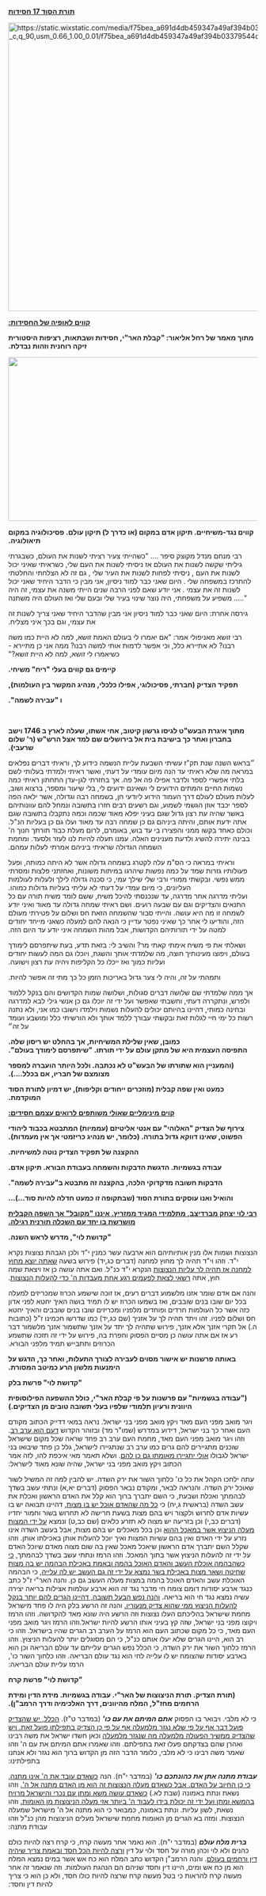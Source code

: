 **<span dir="rtl"><u>תורת הסוד 17 חסידות</u></span>**

<img src="../../img/images-18/media/image1.jpeg"
style="width:7.73958in;height:6.07292in"
alt="https://static.wixstatic.com/media/f75bea_a691d4db459347a49af394b03379544d.jpg/v1/fill/w_852,h_602,al_c,q_90,usm_0.66_1.00_0.01/f75bea_a691d4db459347a49af394b03379544d.jpg" />

<span dir="rtl">  
</span>

**<span dir="rtl"><u>קווים לאופיה של החסידות:</u></span>**

**<span dir="rtl">מתוך מאמר של רחל אליאור: "קבלת האר"י, חסידות ושבתאות,
רציפות היסטורית זיקה רוחנית וזהות נבדלת.</span>**

<img src="../../img/images-18/media/image2.emf"
style="width:7.95278in;height:3.44412in" />

<span dir="rtl"> </span>

**<span dir="rtl">קווים נגד-משיחיים. תיקון אדם במקום (או כדרך ל) תיקון
עולם. פסיכולוגיה במקום תיאולוגיה.</span>**

<span dir="rtl">רבי מנחם מנדל מקוצק סיפר .... "כשהייתי צעיר רציתי לשנות
את העולם, כשבגרתי גיליתי שקשה לשנות את העולם אז ניסיתי לשנות את העם שלי,
כשראיתי שאיני יכול לשנות את העם , ניסיתי לפחות לשנות את העיר שלי , גם זה
לא הצלחתי והחלטתי להתרכז במשפחה שלי . היום שאני כבר למוד ניסיון, אני
מבין כי הדבר היחיד שאני יכול לשנות זה את עצמי . אני יודע שאם לפני הרבה
שנים הייתי משנה את עצמי, זה היה משפיע על משפחתי, היה נוצר שינוי בעיר שלי
ובעם שלי ואז העולם היה משתנה</span> ....."

<span dir="rtl">גירסה אחרת: היום שאני כבר למוד ניסיון אני מבין שהדבר
היחיד שאני צריך לשנות זה את עצמי, וגם בכך איני מצליח.</span>

<span dir="rtl">רבי זושא מאניפולי אמר: "אם יאמרו לי בעולם האמת זושא, למה
לא היית כמו משה רבנו? לא אתיירא כלל, וכי אפשר לדמות אותי למשה רבנו? ממה
אני כן מתיירא - כשיאמרו לי זושא, למה לא היית זושא?"</span>

**<span dir="rtl">קיימים גם קווים בעלי "ריח" משיחי.</span>**

**<span dir="rtl">תפקיד הצדיק (חברתי, פסיכולוגי, אפילו כלכלי, מנהיג
המקשר בין העולמות),</span>**

**<span dir="rtl">ו "עבירה לשמה".</span>**

**<span dir="rtl">  
</span>**

**<span dir="rtl">מתוך איגרת הבעש"ט לגיסו גרשון קיטוב, אחי אשתו, שעלה
לארץ ב 1746 וישב בחברון ואחר כך בישיבת בית אל בירושלים שם למד אצל הרש"ש
(ר' שלום שרעבי).</span>**

<span dir="rtl">״בראש השנה שנת תק"ז עשיתי השבעת עליית הנשמה כידוע לך,
וראיתי דברים נפלאים במראה מה שלא ראיתי עד הנה מיום עומדי על דעתי, ואשר
ראיתי ולמדתי בעלותי לשם בלתי אפשרי לספר ולדבר אפילו פה אל פה. אך בחזרתי
לגן-עדן התחתון ראיתי כמה נשמות החיים והמתים הידועים לי ושאינם ידועים לי,
בלי שיעור ומספר, ברצוא ושוב, לעלות מעולם לעולם דרך העמוד הידוע ליודעי
חן, בשמחה רבה וגדולה, אשר ילאה הפה לספר יכבד אוזן הגשמי לשמוע, וגם רשעים
רבים חזרו בתשובה ונמחל להם עוונותיהם באשר שהיה עת רצון גדול שגם בעיני
יפלא מאוד שכמה וכמה נתקבלו בתשובה שגם אתה ידעת אותם, והיתה ביניהם גם כן
שמחה רבה עד מאוד ועלו גם כן בעליות הנ"ל. וכולם כאחד בקשו ממני והפצירו בי
עד בוש, באומרם, לרום מעלת כבוד תורתך חנוך ה' בבינה יתירה להשיג ולדעת
מענינים האלה. עמנו תעלה להיות לנו לעזר ולסעד. ומחמת השמחה הגדולה שראיתי
ביניהם אמרתי לעלות עמהם.</span>

<span dir="rtl">וראיתי במראה כי הס"מ עלה לקטרג בשמחה גדולה אשר לא היתה
כמותה, ופעל פעולותיו גזרות שמד על כמה נפשות שיהרגו במיתות משונות,
ואחזתני פלצות ומסרתי ממש נפשי. ובקשתי ממורי ורבי שלי שילך עמי, כי סכנה
גדולה לילך ולעלות לעולמות העליונים, כי מיום עמדי על דעתי לא עליתי בעליות
גדולות כמוהו.  
ועליתי מדרגה אחר מדרגה, עד שנכנסתי להיכל משיח, ששם לומד משיח תורה עם כל
התנאים והצדיקים וגם עם שבעה רועים. ושם ראיתי שמחה גדולה עד מאוד ואיני
יודע לשמחה זו מה היא עושה. והייתי סבור שהשמחה הזאת חס ושלום על פטירתי
מעולם הזה, והודיעו לי אחר כך שאיני נפטר עדיין כי הנאה להם למעלה כשאני
מייחד יחודים למטה על ידי תורותיהם הקדושות, אבל מהות השמחה איני יודע עד
היום הזה.</span>

<span dir="rtl">ושאלתי את פי משיח אימתי קאתי מר? והשיב לי: בזאת תדע, בעת
שיתפרסם לימודך בעולם, ויפוצו מעינותיך חוצה, מה שלמדתי אותך והשגת, ויוכלו
גם המה לעשות יחודים ועליות כמוך ואז ייכלו כל הקליפות ויהיה עת רצון
וישועה.</span>

<span dir="rtl">ותמהתי על זה, והיה לי צער גדול באריכות הזמן כל כך מתי זה
אפשר להיות.</span>

<span dir="rtl">אך ממה שלמדתי שם שלושה דברים סגולות, ושלושה שמות הקדושים
והם בנקל ללמוד ולפרש, ונתקררה דעתי, וחשבתי שאפשר ועל ידי זה יוכלו גם כן
אנשי גילי לבא למדרגה ובחינה כמותי, דהיינו בהיותם יכולים להעלות נשמות
וילמדו וישובו כמו אני, ולא נתנה רשות כל ימי חיי לגלות זאת ובקשתי עבורך
ללמד אותך ולא הורשיתי כלל ומושבע ועומד על זה״</span>

**<span dir="rtl">כמובן, שאין שלילת המשיחיות, אך בהחלט יש ריסון שלה.  
התפיסה העצמית היא של מתקן עולם על ידי תורתו. "שיתפרסם לימודך
בעולם".</span>**

**<span dir="rtl">(והמעניין הוא שתורתו של הבעש"ט לא נכתבה. ולכל היותר
הועברה למספר מצומצם של חבריו, אם בכלל....).</span>**

**<span dir="rtl">כמעט ואין שפה קבלית (מוזכרים ייחודים וקליפות), יש
דמיון לתורת הסוד המוקדמת.</span>**

**<span dir="rtl"><u>קוים מינימליים שאולי משותפים לרואים עצמם
חסידים:</u></span>**

**<span dir="rtl">צירוף של הצדיק "האלוהי" עם אנטי אליטיזם (עממיות)
המתבטא בכבוד ליהודי הפשוט, שאינו דווקא גדול בתורה. (כלומר, יש מנהיג
כריזמטי אך אין מעמדות).</span>**

**<span dir="rtl">ההקצנה של תפקיד הצדיק נוטה למשיחיות.</span>**

**<span dir="rtl">עבודה בגשמיות. הדגשת הדבקות והשמחה בעבודת הבורא. תיקון
אדם.</span>**

**<span dir="rtl">הדבקות חשובה מדקדוקי הלכה, בהקצנה זה מתבטא ב"עבירה
לשמה".</span>**

<span dir="rtl">  
</span>

**<span dir="rtl">והואיל ואנו עוסקים בתורת הסוד (שבתקופה זו כמעט חדלה
להיות סוד...)...</span>**

**<span dir="rtl"><u>רבי לוי יצחק מברדיצב, מתלמידי המגיד ממזריץ. איננו
"מקובל" אך השפה הקבלית מושרשת בו יחד עם השכלה תורנית רגילה.</u></span>**

**<span dir="rtl">"קדושת לוי", מדרש לראש השנה.</span>**

<span dir="rtl">הנצוצות ושמות אלו מנין אותיותיהם הוא ארבעה עשר כמנין י"ד
ולכן הגבהת נצוצות נקרא י"ד. וזהו וי"ד תהיה לך מחוץ למחנה (דברים כג,יד)
פירוש בשעה <u>שאתה יוצא מחוץ למחנה אז תהיה לך עליות הנצוצות</u> הנקרא
י"ד כנ"ל. ואם אתה עושה כן אז ויצאת שמה חוץ, אתה <u>רשאי לצאת לפעמים רגע
אחת מעבדות ה' כדי להעלות הנצוצות</u>.</span>

<span dir="rtl">והנה אם אדם שומר אזנו מלשמוע דברים רעים, אז זוכה שישמע
הכרוז שמכריזים למעלה בכל יום שובו בנים שובבים, ואז בשמעו הכרוז יש לו
תמיד בושה האיך יחטא לפני אדון כזה אשר כל העולמות חרדים ופוחדים מלפניו
ומכריזים שובו בנים שובבים והאיך יחטא חס ושלום לפניו. זהו ויתד תהיה לך על
אזניך (שם כג,יד) כמו שדרשו חכמינו ז"ל (כתובות ה.) אל תקרי אזנך אלא אזנך,
פירוש שתהיה לך יתד על אזנך שתשמור אזנך מלשמור דבר רע אז אם אתה עושה כן
מסיים הפסוק וחפרת בה, פירוש על ידי זה תזכה שתשמע הכרוזים ותתבייש תמיד
מלפני הבורא.</span>

**<span dir="rtl">באותה פרשנות יש אישור מסוים לעבירה לצורך התעלות, ואחר
כך, הדגש על הימנעות מלשון הרע כמיטב המסורת.</span>**

**<span dir="rtl">"קדושת לוי" פרשת בלק</span>**

**<span dir="rtl">("עבודה בגשמיות" עם פרשנות על פי קבלת האר"י, כולל
ההשפעה הפילוסופית היוונית ורעיון תלמודי שלפיו בעלי תשובה טובים מן
הצדיקים.)</span>**

<span dir="rtl">ויגר מואב מפני העם מאד ויקץ מואב מפני בני ישראל. נראה
במאי דדייק הכתוב מקודם העם ואחר כך בני ישראל, דידוע במדרש (שמו"ר מד)
ובזוהר הקדוש <u>דעם הוא ערב רב</u>. וזהו ויגר מואב מפני העם מאד, מחמת
העם ערב רב פחד שראה שכל מקום שישראל שוכנים מתגיירים להם גרים כמו ערב רב
שנתגיירו לישראל, גלל כן פחד שיבואו בני ישראל לגבולו <u>אולי יתגיירו
מאומתו גם כן להם</u>. ושלא תאמר מאי איכפת להו, לזה אמר הכתוב ויקץ מואב
מפני בני ישראל, שהיה שונא מאוד לישראל:</span>

<span dir="rtl">עתה ילחכו הקהל את כל כו' כלחוך השור את ירק השדה. יש
להבין למה זה המשיל לשור שאוכל ירק השדה. והנראה לבאר, ומקודם נבאר הפסוק
(דברים יא,א) ונתתי עשב בשדך לבהמתך ואכלת ושבעת, כי השם יתברך ברוך הוא
קלל את האדם הראשון ואכלת את עשב השדה (בראשית ג,יח) כי <u>כל מה שהאדם
אוכל יש בו מצות</u>, דהיינו תבואה יש בו עשיות אדם לחרוש ולקצור ויש בהם
מצות בשעת חרישה לא תחרוש בשור וחמור יחדיו (דברים כב,י) וכן בזריעה יש
מצוה לא תזרע כלאים (שם כב,ט) ונמצא <u>על ידי המצות מעלה הניצוץ אשר במאכל
ההוא</u> וכן בכל מאכלים יש בהם מצות, אבל בעשב השדה אינו נזרע על ידי האדם
ואין בהם עשיות המצות ואיך יוכל להעלות אותן באכילתו אותן. וזהו שקלל השם
יתברך אדם הראשון שיאכל מאכל שאין בה שום מצוה מאדם שיוכל האדם על ידי זה
להעלות הניצוץ אשר בתוך המאכל. וזהו הרמז ונתתי עשב בשדך לבהמתך, <u>כי
כשהבהמה אוכלת העשב והאדם האוכל בהמה ובאמת באכילת הבהמה יש בה מצות שחיטה
ושאר מצות באכילת בשר נמצא על ידי זה גם העשב יש לה עלייה</u>, כי הבהמה
האוכלת עשב והאדם האוכל בהמה במצות מעלה העשב גם כן. והנה האר"י ז"ל כתב
כנגד ארבע יסודות דומם צומח חי מדבר נגד זה הוא ארבע עולמות אצילות בריאה
יצירה עשיה נמצא נגד חי הוא בריאה. <u>והנה נפש הבעל תשובה, דהיינו הגרים
להם יותר בנקל להעלות הניצוץ ממי שהוא צדיק מנעוריו.</u> והנה זה הרשע בלק
היה לו פחד מישראל מחמת שישראל בהליכתם העלו נצוצות וזה הרשע היה שונא מאד
להקדושה. וזהו הרמז ויקוצו מפני בני ישראל, שזה קץ בעיני אותו הרשע להיות
ישראל.וזהו הרמז ויגר מואב מפני העם מאד, כי כל מקום שכתוב העם הוא הרמז על
הערב רב הגרים שהיו בישראל. וזהו כי רב הוא, היינו הגרים שלא יעלו אותם
כנ"ל, כי הם מסוגלים יותר להעלות הניצוץ. וזהו הרמז כלחוך השור את ירק
השדה, כי הכלל נפש הגרים עלייתם עד עולם הבריאה וכן הוא בארבע יסודות
שהצומח יש לו עלייה לחי הוא נגד עולם הבריאה. וזהו כלחוך השור כו', הרמז
עליית עולם הבריאה:</span>

**<span dir="rtl">"קדושת לוי" פרשת קרח</span>**

<span dir="rtl"></span>

**<span dir="rtl">(תורת הצדיק. תורת הניצוצות של האר"י. עבודה בגשמיות.
מידת הדין ומידת הרחמים מחז"ל, המלח מהיוונים, דרך האלכימיה ודרך
הרמב"ן).</span>**

<span dir="rtl">כי לא מלבי. ויבואר בו הפסוק ***אתם המיתם את עם כו'***
(במדבר ט"ז). <u>הכלל, יש שהצדיק פועל דבר אף על פי שלא נגזר מלמעלה אף על
פי כן הצדיק בתפילתו פועל זאת. ויש שהצדיק ממשיך הפעולה מלמעלה מה שנגזר
מלמעלה</u> וכאן חשדו ישראל את משה רבינו ואהרן שהם בצדקתם פעלו זאת
בתפילתם. וזהו שאמרו אתם המיתם את עם ה' וזהו שאמר משה רבינו כי לא מלבי,
כלומר הדבר הזה מן הקדוש ברוך הוא נגזר ולא אנחנו בתפילתינו:</span>

<span dir="rtl">***עבודת מתנה אתן את כהונתכם כו'*** (במדבר י"ח). הנה
<u>כשאדם עובד את ה' אינו מתנה, כי כן החיוב על האדם. אבל כשאדם מעלה
הנצוצות זה הוא מן האדם מתנה אל ה'.</u> וזהו נשאת ונתת באמונה (שבת לא.)
<u>כשאדם עושה משא ומתן עם נכרי והישראל מרויח בהמשא ומתן ועל ידי זה יכולת
בידו לעבוד ה' ביותר אזי מעלה הניצוצות מן האומות.</u> וזהו נשאת, לשון
עליות. ונתת באמונה, כמבואר כי הוא מתנה אל ה' מישראל שמעלה הנצוצות. ומזה
בא הגרים מן האומות מחמת שישראל מעלים הניצוצות מהן כנ"ל וזהו עבודת
מתנה:</span>

<span dir="rtl">***ברית מלח עולם*** (במדבר י"ח). הוא נאמר אחר מעשה קרח,
כי קרח רצה להיות כולם כהנים ולא לוי וכהן מורה על חסד ולוי על דין <u>ורצה
להיות הכל חסד ובאמת צריך שיהיה דין ורחמים בעולם</u>. והנה הרמב"ן הקדוש
כתב המלח הוא כח אש אשר במים נמצא המלח הוא מן כח אש ומים, היינו דין וחסד
שניהם הם הנהגת העולמות. וזה שנאמר זה אחר מעשה קרח להראות כי בטל מעשה קרח
שרצה להיות כולו חסד, ולא כן הוא כי צריך להיות דין וחסד:</span>
